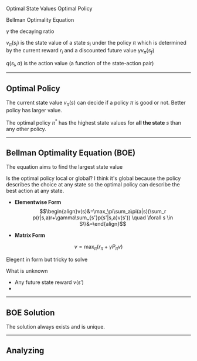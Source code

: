 


Optimal State Values
Optimal Policy

Bellman Optimality Equation


$\gamma$ the decaying ratio

$v_\pi(s_i)$ is the state value of a state $s_i$ under the policy $\pi$ which is determined by the current reward $r_i$ and a discounted future value $\gamma v_\pi(s_f)$

$q(s_i,a)$ is the action value (a function of the state-action pair)

---
## Optimal Policy

The current state value $v_\pi(s)$ can decide if a policy $\pi$ is good or not. Better policy has larger value.

The optimal policy $\pi^*$ has the highest state values for **all the state** $s$ than any other policy.


---
## Bellman Optimality Equation (BOE)

The equation aims to find the largest state value 

Is the optimal policy local or global? I think it's global because the policy describes the choice at any state so the optimal policy can describe the best action at any state.


+ **Elementwise Form**
$$\begin{align}v(s)&=\max_\pi\sum_a\pi(a|s)(\sum_r p(r|s,a)r+\gamma\sum_{s'}p(s'|s,a)v(s')) \quad \forall s \in S\\&=\end{align}$$


+ **Matrix Form**

$$v=\max_\pi(r_\pi+\gamma P_\pi v)$$

Elegent in form but tricky to solve

What is unknown

+ Any future state reward $v(s')$
+ 

---
## BOE Solution

The solution always exists and is unique.



---
## Analyzing


